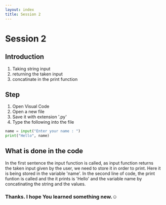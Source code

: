 ```yaml
---
layout: index
title: Session 2
---
```

# Session 2 
## Introduction

1. Taking string input 
2. returning the taken input 
3. concatinate in the print function

## Step

1.  Open Visual Code
2. Open a new file
3. Save it with extension  '.py'
4. Type the following into the file

```python
name = input("Enter your name : ")
print("Hello", name)
```
## What is done in the code
In the first sentence the input function is called, as input function returns the taken input given by the user, we need to store it in order to print. Here it is being stored in the variable 'name'.
In the second line of code, the print funtion is called and the it prints is 'Hello' and the variable name by concatinating the string and the values.

### Thanks. I hope You learned something new.☺ 


                    
